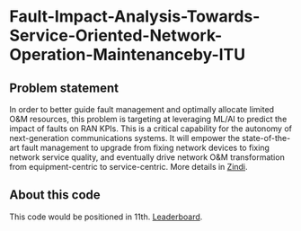 # Fault-Impact-Analysis-Towards-Service-Oriented-Network-Operation-Maintenanceby-ITU


## Problem statement

In order to better guide fault management and optimally allocate limited O&M resources, this problem is targeting at leveraging ML/AI to predict the impact of faults on RAN KPIs. This is a critical capability for the autonomy of next-generation communications systems. It will empower the state-of-the-art fault management to upgrade from fixing network devices to fixing network service quality, and eventually drive network O&M transformation from equipment-centric to service-centric. More details in [Zindi](https://zindi.africa/competitions/fault-impact-analysis-towards-service-oriented-network-operation-maintenance).


## About this code

This code would be positioned in 11th. [Leaderboard](https://zindi.africa/competitions/fault-impact-analysis-towards-service-oriented-network-operation-maintenance/leaderboard).
